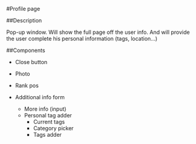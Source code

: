 #Profile page

##Description

Pop-up window. Will show the full page off the user info. And will provide the user complete his personal information (tags, location...)

##Components 
 
- Close button

- Photo

- Rank pos

- Additional info form
  - More info (input)
  - Personal tag adder
      - Current tags
      - Category picker
      - Tags adder

